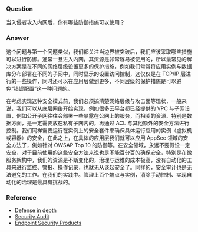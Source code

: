 ### Question

当入侵者攻入内网后，你有哪些防御措施可以使用？

### Answer

这个问题与第一个问题类似，我们都关注当边界被突破后，我们应该采取哪些措施可以进行防御。通常一旦进入内网，其资源是非常容易被使用的，所以最常见的解决方案是在不同的网络层级设置更多的保护措施，例如我们常常将应用实例与数据库分布部署在不同的子网中，同时显示的设置访问控制，这仅仅是在 TCP/IP 层进行的一些操作，同时还可以在应用层做到更多，不同层级的保护措施是可以避免“错误配置”这一种问题的。

在考虑实现这种安全模式前，我们必须搞清楚网络层级与攻击面等现状，一般来说，我们可以从底层网络开始实现，例如很多云平台都已经提供的 VPC 与子网设置，例如公开子网往往会部署一些暴露在公网上的服务，而相关的资源、特别是数据方面，是一定需要放在私有子网内的，再通过 ACL 与其他额外的安全方法进行控制。我们同样需要运行在实例上的安全套件来确保具体运行应用的实例（虚拟机或容器）的安全，在此之上，在具体的应用层我们就可以应用 AppSec 领域的安全方法了，例如针对 OWSAP Top 10 的防御等。在安全领域，永远不要假设一定安全，对于目前使用的这些安全方法来说也是不能百分百的确保安全，特别是在微服务架构中，我们的资源是不断变化的，治理与运维的成本极高，没有自动化的工具来进行监控、警报、操作记录，也就无从谈起安全了。同样的，安全审计也是无法避免的工作。在我们的实践中。管理上百个端点与实例，消除手动控制、实现自动化的治理是最具有挑战的。

### Reference
- [Defense in depth](https://en.wikipedia.org/wiki/Defense_in_depth_(computing))
- [Security Audit](https://en.wikipedia.org/wiki/Information_technology_security_audit)
- [Endpoint Security Products](https://www.tenable.com/blog/endpoint-security-with-nessus-agents)

